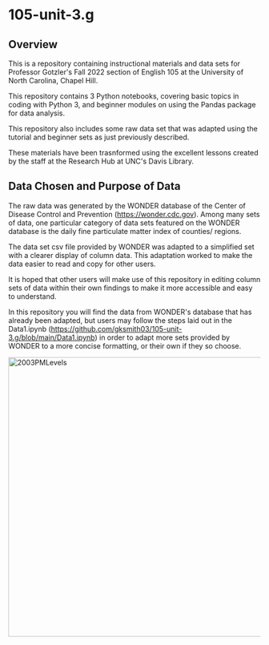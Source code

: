 # 105-unit-3.g

## Overview

This is a repository containing instructional materials and data sets for Professor Gotzler's Fall 2022 section of English 105 at the University of North Carolina, Chapel Hill.

This repository contains 3 Python notebooks, covering basic topics in coding with Python 3, and beginner modules on using the Pandas package for data analysis.

This repository also includes some raw data set that was adapted using the tutorial and beginner sets as just previously described. 

These materials have been trasnformed using the excellent lessons created by the staff at the Research Hub at UNC's Davis Library.



## Data Chosen and Purpose of Data

The raw data was generated by the WONDER database of the Center of Disease Control and Prevention (https://wonder.cdc.gov). Among many sets of data, one particular category of data sets featured on the WONDER database is the daily fine particulate matter index of counties/ regions. 

The data set csv file provided by WONDER was adapted to a simplified set with a clearer display of column data. This adaptation worked to make the data easier to read and copy for other users. 

It is hoped that other users will make use of this repository in editing column sets of data within their own findings to make it more accessible and easy to understand.

In this repository you will find the data from WONDER's database that has already been adapted, but users may follow the steps laid out in the Data1.ipynb (https://github.com/gksmith03/105-unit-3.g/blob/main/Data1.ipynb) in order to adapt more sets provided by WONDER to a more concise formatting, or their own if they so choose. 


<img width="558" alt="2003PMLevels" src="https://user-images.githubusercontent.com/118292714/203114476-f0515866-1036-4d47-a762-880cd88298b8.png">
